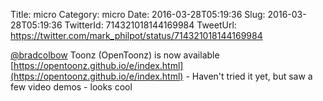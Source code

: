Title: micro
Category: micro
Date: 2016-03-28T05:19:36
Slug: 2016-03-28T05:19:36
TwitterId: 714321018144169984
TweetUrl: https://twitter.com/mark_philpot/status/714321018144169984

[@bradcolbow](https://twitter.com/bradcolbow) Toonz (OpenToonz) is now available [https://opentoonz.github.io/e/index.html](https://opentoonz.github.io/e/index.html) - Haven't tried it yet, but saw a few video demos - looks cool